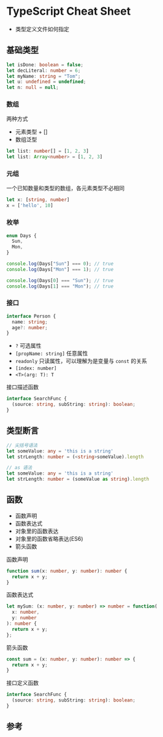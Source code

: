 # TypeScript Cheat Sheet

- 类型定义文件如何指定

## 基础类型

```ts
let isDone: boolean = false;
let decLiteral: number = 6;
let myName: string = "Tom";
let u: undefined = undefined;
let n: null = null;
```

### 数组

两种方式

- 元素类型 + []
- 数组泛型

```ts
let list: number[] = [1, 2, 3]
let list: Array<number> = [1, 2, 3]
```

### 元组

一个已知数量和类型的数组，各元素类型不必相同

```ts
let x: [string, number]
x = ['hello', 10]
```

### 枚举

```ts
enum Days {
  Sun,
  Mon,
}

console.log(Days["Sun"] === 0); // true
console.log(Days["Mon"] === 1); // true

console.log(Days[0] === "Sun"); // true
console.log(Days[1] === "Mon"); // true
```

### 接口

```ts
interface Person {
  name: string;
  age?: number;
}
```

- `?` 可选属性
- `[propName: string]` 任意属性
- `readonly` 只读属性，可以理解为是变量与 `const` 的关系
- `[index: number]`
- `<T>(arg: T): T`

接口描述函数

```ts
interface SearchFunc {
  (source: string, subString: string): boolean;
}
```

## 类型断言

```ts
// 尖括号语法
let someValue: any = 'this is a string'
let strLength: number = (<string>someValue).length

// as 语法
let someValue: any = 'this is a string'
let strLength: number = (someValue as string).length
```

## 函数

- 函数声明
- 函数表达式
- 对象里的函数表达
- 对象里的函数省略表达(ES6)
- 箭头函数

函数声明

```ts
function sum(x: number, y: number): number {
  return x + y;
}
```

函数表达式

```ts
let mySum: (x: number, y: number) => number = function(
  x: number,
  y: number
): number {
  return x + y;
};
```

箭头函数

```ts
const sum = (x: number, y: number): number => {
  return x + y;
}
```

接口定义函数

```ts
interface SearchFunc {
  (source: string, subString: string): boolean;
}
```

## 参考
